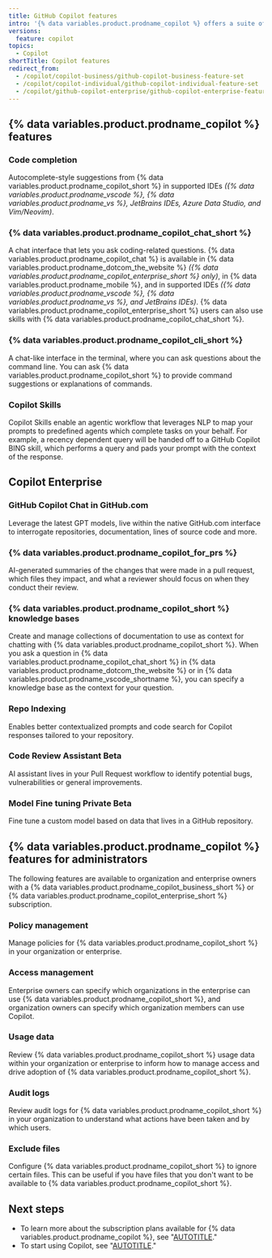 ```yaml
---
title: GitHub Copilot features
intro: '{% data variables.product.prodname_copilot %} offers a suite of features. {% data variables.product.prodname_copilot_short %} also offers a suite of features for administrators.'
versions:
  feature: copilot
topics:
  - Copilot
shortTitle: Copilot features
redirect_from:
  - /copilot/copilot-business/github-copilot-business-feature-set
  - /copilot/copilot-individual/github-copilot-individual-feature-set
  - /copilot/github-copilot-enterprise/github-copilot-enterprise-feature-set
---
```


## {% data variables.product.prodname_copilot %} features

### Code completion

Autocomplete-style suggestions from {% data variables.product.prodname_copilot_short %} in supported IDEs _({% data variables.product.prodname_vscode %}, {% data variables.product.prodname_vs %}, JetBrains IDEs, Azure Data Studio, and Vim/Neovim)_.

### {% data variables.product.prodname_copilot_chat_short %}

A chat interface that lets you ask coding-related questions. {% data variables.product.prodname_copilot_chat %} is available in {% data variables.product.prodname_dotcom_the_website %} _({% data variables.product.prodname_copilot_enterprise_short %} only)_, in {% data variables.product.prodname_mobile %}, and in supported IDEs _({% data variables.product.prodname_vscode %}, {% data variables.product.prodname_vs %}, and JetBrains IDEs)_. {% data variables.product.prodname_copilot_enterprise_short %} users can also use skills with {% data variables.product.prodname_copilot_chat_short %}.

### {% data variables.product.prodname_copilot_cli_short %}

A chat-like interface in the terminal, where you can ask questions about the command line. You can ask {% data variables.product.prodname_copilot_short %} to provide command suggestions or explanations of commands.

### Copilot Skills

Copilot Skills enable an agentic workflow that leverages NLP to map your prompts to predefined agents which complete tasks on your behalf. For example, a recency dependent query will be handed off to a GitHub Copilot BING skill, which performs a query and pads your prompt with the context of the response.


## Copilot Enterprise

### GitHub Copilot Chat in GitHub.com

Leverage the latest GPT models, live within the native GitHub.com interface to interrogate repositories, documentation, lines of source code and more.

### {% data variables.product.prodname_copilot_for_prs %}

AI-generated summaries of the changes that were made in a pull request, which files they impact, and what a reviewer should focus on when they conduct their review.

### {% data variables.product.prodname_copilot_short %} knowledge bases

Create and manage collections of documentation to use as context for chatting with {% data variables.product.prodname_copilot_short %}. When you ask a question in {% data variables.product.prodname_copilot_chat_short %} in {% data variables.product.prodname_dotcom_the_website %} or in {% data variables.product.prodname_vscode_shortname %}, you can specify a knowledge base as the context for your question.
### Repo Indexing

Enables better contextualized prompts and code search for Copilot responses tailored to your repository.

### Code Review Assistant Beta

AI assistant lives in your Pull Request workflow to identify potential bugs, vulnerabilities or general improvements.

### Model Fine tuning Private Beta

Fine tune a custom model based on data that lives in a GitHub repository.

## {% data variables.product.prodname_copilot %} features for administrators

The following features are available to organization and enterprise owners with a {% data variables.product.prodname_copilot_business_short %} or {% data variables.product.prodname_copilot_enterprise_short %} subscription.

### Policy management

Manage policies for {% data variables.product.prodname_copilot_short %} in your organization or enterprise.

### Access management

Enterprise owners can specify which organizations in the enterprise can use {% data variables.product.prodname_copilot_short %}, and organization owners can specify which organization members can use Copilot.

### Usage data

Review {% data variables.product.prodname_copilot_short %} usage data within your organization or enterprise to inform how to manage access and drive adoption of {% data variables.product.prodname_copilot_short %}.

### Audit logs

Review audit logs for {% data variables.product.prodname_copilot_short %} in your organization to understand what actions have been taken and by which users.

### Exclude files

Configure {% data variables.product.prodname_copilot_short %} to ignore certain files. This can be useful if you have files that you don't want to be available to {% data variables.product.prodname_copilot_short %}.

## Next steps

* To learn more about the subscription plans available for {% data variables.product.prodname_copilot %}, see "[AUTOTITLE](/copilot/about-github-copilot/subscription-plans-for-github-copilot)."
* To start using Copilot, see "[AUTOTITLE](/copilot/setting-up-github-copilot)."
